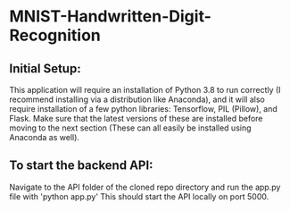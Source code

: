 # MNIST-Handwritten-Digit-Recognition

## Initial Setup:
This application will require an installation of Python 3.8 to run correctly (I recommend installing via a distribution like Anaconda), and it will also require installation of a few python libraries: Tensorflow, PIL (Pillow), and Flask. Make sure that the latest versions of these are installed before moving to the next section (These can all easily be installed using Anaconda as well).

## To start the backend API:
Navigate to the API folder of the cloned repo directory and run the app.py file with 'python app.py'
This should start the API locally on port 5000.
